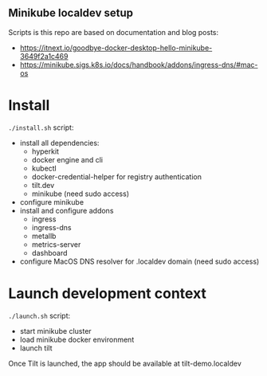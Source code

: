 Minikube localdev setup
---

Scripts is this repo are based on documentation and blog posts:
- https://itnext.io/goodbye-docker-desktop-hello-minikube-3649f2a1c469
- https://minikube.sigs.k8s.io/docs/handbook/addons/ingress-dns/#mac-os

# Install
`./install.sh` script:
- install all dependencies:
  - hyperkit
  - docker engine and cli
  - kubectl
  - docker-credential-helper for registry authentication
  - tilt.dev
  - minikube (need sudo access)
- configure minikube
- install and configure addons
  - ingress
  - ingress-dns
  - metallb
  - metrics-server
  - dashboard
- configure MacOS DNS resolver for .localdev domain (need sudo access)

# Launch development context
`./launch.sh` script:
- start minikube cluster
- load minikube docker environment
- launch tilt

Once Tilt is launched, the app should be available at tilt-demo.localdev